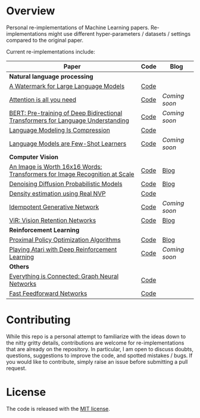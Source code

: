 # Overview

Personal re-implementations of Machine Learning papers. Re-implementations might use different hyper-parameters / datasets / settings compared to the original paper.

Current re-implementations include:

| Paper | Code | Blog |
| ----------- | ----------- | ----------- |
| <b>Natural language processing</b> |
|[A Watermark for Large Language Models](https://arxiv.org/abs/2301.10226v2)|[Code](/src/nlp/lm_watermarking/)|
| [Attention is all you need](https://arxiv.org/abs/1706.03762) | [Code](/src/nlp/original/) | *Coming soon*
| [BERT: Pre-training of Deep Bidirectional Transformers for Language Understanding](https://arxiv.org/abs/1810.04805) | [Code](/src/nlp/bert/) | *Coming soon*
| [Language Modeling Is Compression](https://arxiv.org/abs/2309.10668) | [Code](/src/nlp/lm_is_compression/) |
| [Language Models are Few-Shot Learners](https://arxiv.org/abs/2005.14165)| [Code](/src/nlp/gpt/) | *Coming soon*
| <b>Computer Vision</b> |
|[An Image is Worth 16x16 Words: Transformers for Image Recognition at Scale](https://arxiv.org/abs/2010.11929)| [Code](/src/cv/vit/) | [Blog](https://www.brianpulfer.ch/blog/vit)
|[Denoising Diffusion Probabilistic Models](https://arxiv.org/abs/2006.11239) | [Code](/src/cv/ddpm/) | [Blog](https://www.brianpulfer.ch/blog/ddpm)
| [Density estimation using Real NVP](https://arxiv.org/abs/1605.08803)| [Code](/src/cv/nf/) |
| [Idempotent Generative Network](https://arxiv.org/abs/2311.01462)| [Code](/src/cv/ign/) | *Coming soon*
|[ViR: Vision Retention Networks](https://arxiv.org/abs/2310.19731)|[Code](/src/cv/vir/)| [Blog](https://brianpulfer.ch/blog/vir)
| <b>Reinforcement Learning</b> |
|[Proximal Policy Optimization Algorithms](https://arxiv.org/abs/1707.06347)| [Code](/src/ppo/) | [Blog](https://www.brianpulfer.ch/blog/ppo) |
| [Playing Atari with Deep Reinforcement Learning](https://arxiv.org/abs/1312.5602) | [Code](/src/rl/dqn/) | *Coming soon* |
| <b>Others</b> |
|[Everything is Connected: Graph Neural Networks](https://arxiv.org/abs/2301.08210)| [Code](/src/gnns/) |
|[Fast Feedforward Networks](https://arxiv.org/abs/2308.14711)| [Code](/src/fff/) |


# Contributing
While this repo is a personal attempt to familiarize with the ideas down to the nitty gritty details, contributions are welcome for re-implementations that are already on the repository. In particular, I am open to discuss doubts, questions, suggestions to improve the code, and spotted mistakes / bugs. If you would like to contribute, simply raise an issue before submitting a pull request.

# License
The code is released with the [MIT license](/LICENSE).
